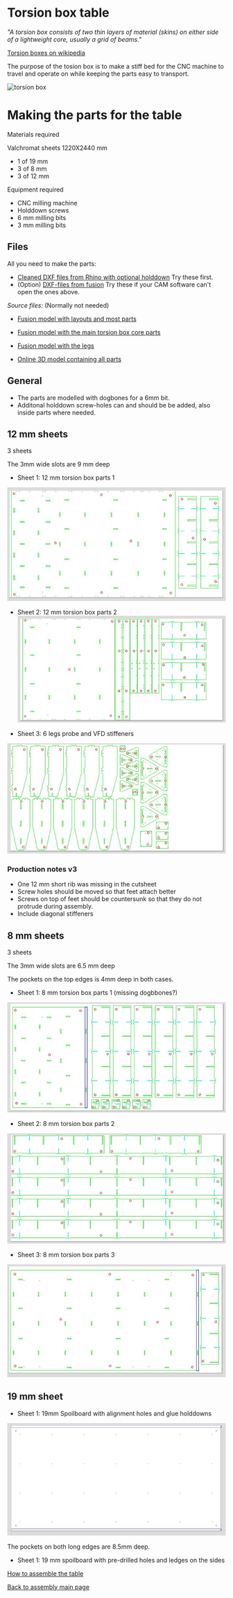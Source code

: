 
# Torsion box table

_"A torsion box consists of two thin layers of material (skins) on either side of a lightweight core, usually a grid of beams."_

[Torsion boxes on wikipedia](https://en.wikipedia.org/wiki/Torsion_box)

The purpose of the tosion box is to make a stiff bed for the CNC machine to travel and operate on while keeping the parts easy to transport.

![torsion box](https://raw.githubusercontent.com/fellesverkstedet/fabricatable-machines/master/humphrey-large-format-cnc/humphrey_v3/img/assembly/table_complete.jpg)

# Making the parts for the table

Materials required

Valchromat sheets 1220X2440 mm

* 1 of 19 mm 
* 3 of 8 mm 
* 3 of 12 mm

Equipment required

* CNC milling machine
* Holddown screws 
* 6 mm milling bits
* 3 mm milling bits

## Files
All you need to make the parts:
* [Cleaned DXF files from Rhino with optional holddown](Table_parts_DXF-cleaned_holddown.zip) Try these first.
* (Option) [DXF-files from fusion](Table_parts_DXF_from_fusion.zip) Try these if your CAM software can't open the ones above.

*Source files:* (Normally not needed)
* [Fusion model with layouts and most parts](https://a360.co/2Mzsrp2)
* [Fusion model with the main torsion box core parts](https://a360.co/2OGe8wh)
* [Fusion model with the legs](https://a360.co/2MuRitT)

* [Online 3D model containing all parts](https://a360.co/2AF6yjp)

## General

* The parts are modelled with dogbones for a 6mm bit.
* Additonal holddown screw-holes can and should be be added, also inside parts where needed.

## 12 mm sheets

3 sheets

The 3mm wide slots are 9 mm deep

* Sheet 1: 12 mm torsion box parts 1 

![wood sheet](img/parts/wood/12mm_1.JPG)
* Sheet 2: 12 mm torsion box parts 2 
![wood sheet](img/parts/wood/12mm_2.JPG)

* Sheet 3: 6 legs probe and VFD stiffeners 

![wood sheet](img/parts/wood/12mm_3.JPG)

### Production notes v3
* One 12 mm short rib was missing in the cutsheet
* Screw holes should be moved so that feet attach better
* Screws on top of feet should be countersunk so that they do not protrude during assembly.
* Include diagonal stiffeners

## 8 mm sheets

3 sheets

The 3mm wide slots are 6.5 mm deep

The pockets on the top edges is 4mm deep in both cases.

* Sheet 1: 8 mm torsion box parts 1 (missing dogbbones?)

![wood sheet](img/parts/wood/8mm_1.JPG)
* Sheet 2: 8 mm torsion box parts 2 

![wood sheet](img/parts/wood/8mm_2.JPG)
* Sheet 3: 8 mm torsion box parts 3 

![wood sheet](img/parts/wood/8mm_3.JPG)

## 19 mm sheet

* Sheet 1: 19mm Spoilboard with alignment holes and glue holddowns

![wood sheet](img/parts/wood/19mm_1.JPG)

The pockets on both long edges are 8.5mm deep.

* Sheet 1: 19 mm spoilboard with pre-drilled holes and ledges on the sides


[How to assemble the table](https://github.com/fellesverkstedet/fabricatable-machines/blob/master/humphrey-large-format-cnc/humphrey_v3/Table_assembly.md)

[Back to assembly main page](https://github.com/fellesverkstedet/fabricatable-machines/tree/master/humphrey-large-format-cnc/humphrey_v3#how-to-make-humphrey-v3)

